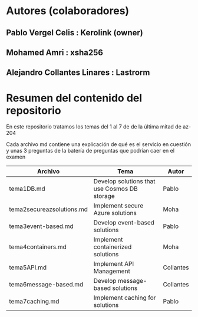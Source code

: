 # Autores (colaboradores)
## Pablo Vergel Celis : Kerolink (owner)
## Mohamed Amri : xsha256
## Alejandro Collantes Linares : Lastrorm

# Resumen del contenido del repositorio

En este repositorio tratamos los temas del 1 al 7 de de la última mitad de az-204

Cada archivo md contiene una explicación de qué es el servicio en cuestión y unas 3 preguntas de la batería de preguntas que podrían caer en el examen



| Archivo          | Tema         | Autor          |
| ---------------- | ------------ | -------------- |
| tema1DB.md      | Develop solutions that use Cosmos DB storage          | Pablo          |
| tema2secureazsolutions.md | Implement secure Azure solutions | Moha          |
| tema3event-based.md     | Develop event-based solutions        | Pablo |
| tema4containers.md     | Implement containerized solutions        | Moha |
| tema5API.md  | Implement API Management    | Collantes          |
| tema6message-based.md | Develop message-based solutions     | Collantes         |
| tema7caching.md | Implement caching for solutions     | Pablo         |

